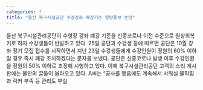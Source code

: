 ```yaml
---
categories: f
title: "울산 북구시설공단 수영강좌 폐강기준 일방통보 논란"
---
```

울산 북구시설관리공단이 수영장 강좌 폐강 기준을 신종코로나 이전 수준으로 원상회복키로 하자 수강생들이 반발하고 있다. 25일 공단과 수강생 등에 따르면 공단은 10월 강좌 정기 모집 접수를 시작하면서 지난 23일 수강생들에게 수강인원이 정원의 60% 이하일 경우 즉시 폐강 조치하겠다는 문자를 보냈다. 공단은 신종코로나 발생 이후 수강인원을 정원의 50% 이하로 조정해 시행하고 있다. 이에 북구시설관리공단 고객의 소리 게시판에는 불만의 글들이 올라오고 있다. A씨는 “공사를 했음에도 계속해서 샤워실 물막힘과 락커 부족 등 관리도 부실